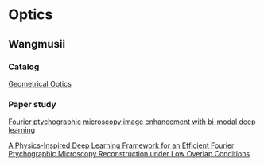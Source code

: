 # Optics

## Wangmusii

### Catalog

[Geometrical Optics](./GO.md)

### Paper study

[Fourier ptychographic microscopy image enhancement with bi-modal deep learning](./Paper1.md)

[A Physics-Inspired Deep Learning Framework for an Efficient Fourier Ptychographic Microscopy Reconstruction under Low Overlap Conditions
](./Paper2.md)